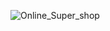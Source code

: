 ![Online_Super_shop ](https://user-images.githubusercontent.com/51951413/115971895-0c38cf00-a56d-11eb-897b-8bfdae6ed3cf.png)
